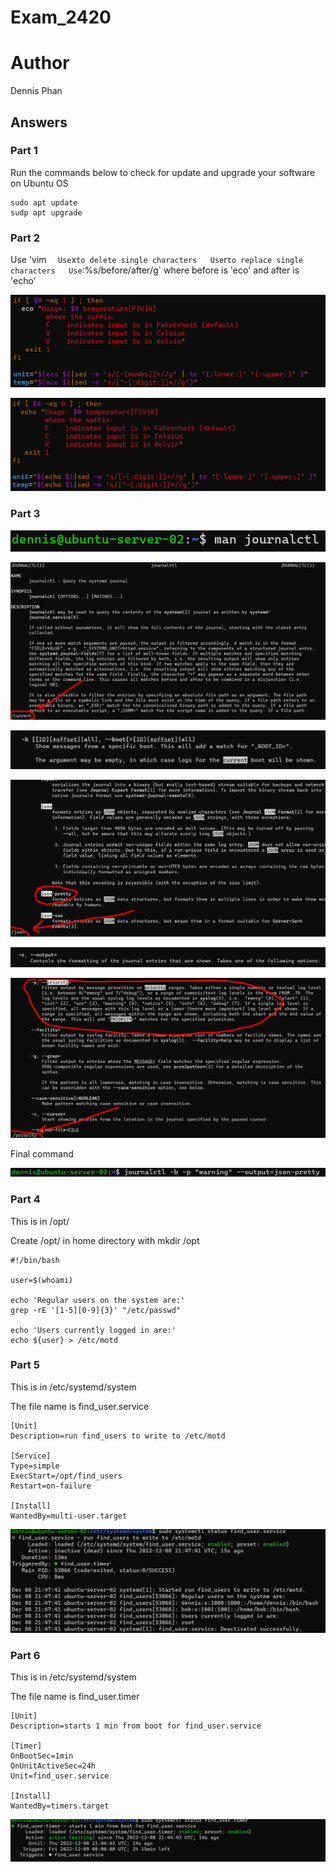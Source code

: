# Exam_2420

# Author 
Dennis Phan  

## Answers

### Part 1 

Run the commands below to check for update and upgrade your software on Ubuntu OS

```
sudo apt update  
sudp apt upgrade 
```

### Part 2

Use 'vim <filename>`  
Use `x` to delete single characters  
Use `r` to replace single characters  
Use `:%s/before/after/g` where before is 'eco' and after is 'echo'   
  
![unedited](./Images/unedited_file.png)  
    
![edited](./Images/edited_file.png)  
  
### Part 3

![man](./Images/man_journalctl.png)   

![search](./Images/current.png)   

![b](./Images/b_option.png)  

![json](./Images/json.png)  

![output](./Images/output.png)  
  
![priority](./Images/priority.png)  
  
Final command  

![journal](./Images/command_journalctl.png)  
  

### Part 4  
  
This is in /opt/
  
Create /opt/ in home directory with mkdir /opt
  
```
#!/bin/bash

user=$(whoami)

echo 'Regular users on the system are:'
grep -rE '[1-5][0-9]{3}' "/etc/passwd"

echo 'Users currently logged in are:'
echo ${user} > /etc/motd
``` 
  
### Part 5  
  
  This is in /etc/systemd/system  
  
  The file name is find_user.service    
  ```
[Unit]
Description=run find_users to write to /etc/motd

[Service]
Type=simple
ExecStart=/opt/find_users
Restart=on-failure

[Install]
WantedBy=multi-user.target
```

![journal](./Images/service.png)  
  
### Part 6
  
  This is in /etc/systemd/system  
  
  The file name is find_user.timer  
  
  ```
[Unit]
Description=starts 1 min from boot for find_user.service

[Timer]
OnBootSec=1min
OnUnitActiveSec=24h
Unit=find_user.service

[Install]
WantedBy=timers.target
```

![journal](./Images/timer.png)  
  

  
 
  
 
